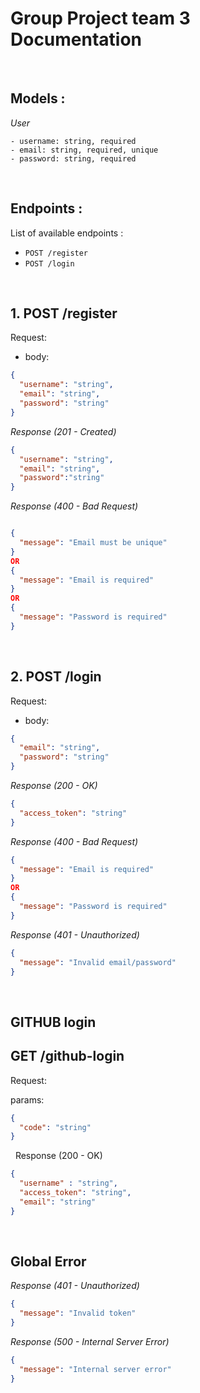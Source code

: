 # Group Project team 3 Documentation

&nbsp;

## Models :

_User_
```
- username: string, required
- email: string, required, unique
- password: string, required
```

&nbsp;

## Endpoints :

List of available endpoints :

- `POST /register`
- `POST /login`

&nbsp;

## 1. POST /register

Request:

- body:
```json
{
  "username": "string",
  "email": "string",
  "password": "string"
}
```

_Response (201 - Created)_
```json
{
  "username": "string",
  "email": "string",
  "password":"string"
}
```

_Response (400 - Bad Request)_

```json

{
  "message": "Email must be unique"
}
OR
{
  "message": "Email is required"
}
OR
{
  "message": "Password is required"
}
```

&nbsp;

## 2. POST /login

Request:

- body:
```json
{
  "email": "string",
  "password": "string"
}
```

_Response (200 - OK)_

```json
{
  "access_token": "string"
}
```

_Response (400 - Bad Request)_

```json
{
  "message": "Email is required"
}
OR
{
  "message": "Password is required"
}
```

_Response (401 - Unauthorized)_

```json
{
  "message": "Invalid email/password"
}
```

&nbsp;


## GITHUB login

## GET /github-login
Request:

params:
```json
{
  "code": "string"
}
```

&nbsp;
Response (200 - OK)
```json
{
  "username" : "string",
  "access_token": "string",
  "email": "string"
}
```

&nbsp;

## Global Error

_Response (401 - Unauthorized)_

```json
{
  "message": "Invalid token"
}
```

_Response (500 - Internal Server Error)_

```json
{
  "message": "Internal server error"
}
```
